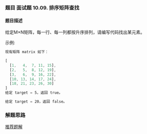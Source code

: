 ### 题目 面试题 10.09. 排序矩阵查找
#### 题目描述
给定M×N矩阵，每一行、每一列都按升序排列，请编写代码找出某元素。

示例:

```js
现有矩阵 matrix 如下：

[
  [1,   4,  7, 11, 15],
  [2,   5,  8, 12, 19],
  [3,   6,  9, 16, 22],
  [10, 13, 14, 17, 24],
  [18, 21, 23, 26, 30]
]
给定 target = 5，返回 true。

给定 target = 20，返回 false。
```

### 解题思路
[推荐题解](https://leetcode-cn.com/problems/sorted-matrix-search-lcci/solution/jie-fa-can-kao-er-cha-sou-suo-shu-by-xue-luz9/)